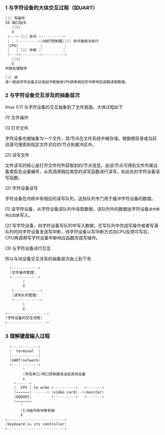 ### 1 与字符设备的大体交互过程（如UART）
```C
[1] 写操作
IO 端口指令
   |[0]
   V
 +---+ [1] 命令 +----------+
 |   |--------->|UART控制器|[2] 命令接收与执行 
 |CPU|          |          |
 |   | [3] 中断 |          |
 +---+<---------+----------+
   |[4]
   V
中断处理程序

[2] 读
读一般由字符设备主动发起中断触发CPU调用相应的中断响应函数读取数据。
```

### 2 与字符设备交互涉及的抽象层次
linux 0.11 与字符设备的交互抽象到了文件层面。大体过程如下

(1) 文件操作

[1] 打开文件

字符设备也被抽象为一个文件，其i节点在文件系统中被存储。根据根目录或当前目录可搜索到指定文件对应的i节点到缓冲区中。

[2] 读写文件

文件读写的核心是打开文件时所获取到的i节点信息。由该i节点可得到文件所属设备类型及设备编号，从而调用相应类型的读写函数进行读写，如此处的字符设备读写函数。

(2) 字符设备读写

字符设备在内核中有相应的读写队列，这些队列专门用于缓冲字符设备的数据。

[1] 读字符设备，从字符设备读队列中读取数据，读队列中的数据由字符设备`读中断响应函数`写入。

[2] 写字符设备，向字符设备写队列中写入数据，在写队列中完成写操作或者写满队列时向字符设备发送写中断，待字符设备以写中断方式向CPU反馈可写后，CPU再调用写字符设备中断响应函数完成写操作。

(3) 与字符设备进行交互

所以与块设备交互涉及的抽象层次由上到下有
```C
  +------------+
  |文件操作管理|
  +------------+
        |
        V
   +------------+
   |读写队列管理|
   +------------+
        |
        V
+------------------+
|字符设备的交互流程|
+------------------+
```

### 3 理解键盘输入过程
```C
  +------------+
  |  terminal  |
  |------------|
  |UART|network|
  +------------+
        ^
        |写往串口/网口控制器发送给其他设备
        v
    +------+
    |  CPU | to echo +----------+   +-------+
    |======| ------> |video card|-->|monitor|
    |QUEUES|         +----------+   +-------+
    +======+
       ^
       |I/O指令和中断机制
       V
+--------------------------+
|keyboard && its controller|
+--------------------------+
```
